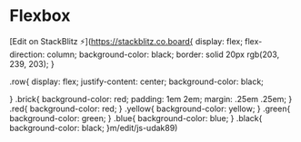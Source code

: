 # Flexbox

[Edit on StackBlitz ⚡️](https://stackblitz.co.board{
    display: flex;
    flex-direction: column;
    background-color: black;
    border: solid 20px rgb(203, 239, 203);
}

.row{
    display: flex;
    justify-content: center;
    background-color: black;

}
.brick{
  background-color: red;
  padding: 1em 2em;
  margin: .25em .25em;
}
.red{
    background-color: red;
}
.yellow{
    background-color: yellow;
}
.green{
    background-color: green;
}
.blue{
    background-color: blue;
}
.black{
    background-color: black;
}m/edit/js-udak89)